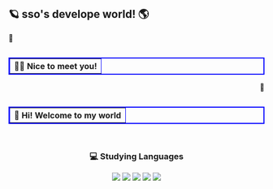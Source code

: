 🪐 sso's develope world! 🌎
<br>
---
<table width="300" border="2" bordercolor="blue" align="left">
        <tr>
          <p align="left">💬</p>
          <th>🙋‍♀️ Nice to meet you!</th>
        </tr>
</table>

<br>

<table width="300" border="2" bordercolor="blue" align="right">
        <tr>
          <p align="right">💬</p>
          <th>🐬 Hi! Welcome to my world</th>
        </tr>
</table>

<br>
<br>

---

<br>

<h3><p align="center">💻 Studying Languages</p></h3>
<div align="center">
  <img src="https://img.shields.io/badge/java-007396?style=for-the-badge&logo=java&logoColor=white">
  <img src="https://img.shields.io/badge/Spring Boot-6DB33F?style=for-the-badge&logo=Spring Boot&logoColor=white">
  <img src="https://img.shields.io/badge/C-A8B9CC?style=for-the-badge&logo=C&logoColor=white">
  <img src="https://img.shields.io/badge/C++-00599C?style=for-the-badge&logo=c++&logoColor=white">
  <img src="https://img.shields.io/badge/PHP-777BB4?style=for-the-badge&logo=PHP&logoColor=white">
  </div>
  
  <br>
  <br>
  
  <!-- <h3><p align="center">🍀 My Social
  <div align="center">
    <a href="https://www.instagram.com/ehfrhfosso"><img src="https://img.shields.io/badge/Instagram-%23E4405F.svg?style=for-the-badge&logo=Instagram&logoColor=white&link=https://www.instagram.com/ehfrhfosso"/></a>
    </div> -->
    
  <br>
  <br>


  
  
<!--
**phinsso/phinsso** is a ✨ _special_ ✨ repository because its `README.md` (this file) appears on your GitHub profile.

Here are some ideas to get you started:

- 🔭 I’m currently working on ...
- 🌱 I’m currently learning ...
- 👯 I’m looking to collaborate on ...
- 🤔 I’m looking for help with ...
- 💬 Ask me about ...
- 📫 How to reach me: ...
- 😄 Pronouns: ...
- ⚡ Fun fact: ...
-->
